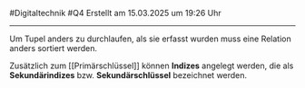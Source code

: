 #Digitaltechnik #Q4 Erstellt am 15.03.2025 um 19:26 Uhr

---

Um Tupel anders zu durchlaufen, als sie erfasst wurden muss eine Relation anders sortiert werden.

Zusätzlich zum [[Primärschlüssel]] können **Indizes** angelegt werden, die als **Sekundärindizes** bzw. **Sekundärschlüssel** bezeichnet werden.
